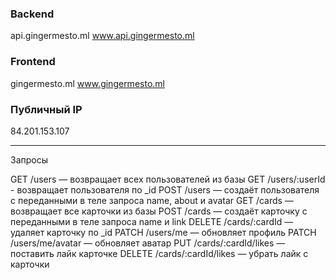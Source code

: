 ### Backend
api.gingermesto.ml
www.api.gingermesto.ml

### Frontend
gingermesto.ml
www.gingermesto.ml

### Публичный IP
84.201.153.107

 --- 
Запросы

GET /users — возвращает всех пользователей из базы
GET /users/:userId - возвращает пользователя по _id
POST /users — создаёт пользователя с переданными в теле запроса name, about и avatar
GET /cards — возвращает все карточки из базы
POST /cards — создаёт карточку с переданными в теле запроса name и link
DELETE /cards/:cardId — удаляет карточку по _id
PATCH /users/me — обновляет профиль
PATCH /users/me/avatar — обновляет аватар
PUT /cards/:cardId/likes — поставить лайк карточке
DELETE /cards/:cardId/likes — убрать лайк с карточки    
